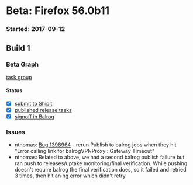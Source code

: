 # Beta: Firefox 56.0b11

### Started: 2017-09-12

## Build 1

### Beta Graph
[task group](https://tools.taskcluster.net/push-inspector/#/bSBKGy9xQWSbHAb-C6I_uA)


#### Status
- [x] [submit to Shipit](https://wiki.mozilla.org/Release:Release_Automation_on_Mercurial:Starting_a_Release#Submit_to_Ship_It)
- [x] [published release tasks](../how-tos/relpro.md#4-publish-release)
- [x] [signoff in Balrog](../how-tos/relpro.md#3-signoffs)

### Issues
- nthomas: [Bug 1398964](https://bugzil.la/1398964) - rerun Publish to balrog jobs when they hit "Error calling link for balrogVPNProxy : Gateway Timeout"
- nthomas: Related to above, we had a second balrog publish failure but ran push to releases/uptake monitoring/final verification. While pushing doesn't require balrog the final verification does, so it failed and retried 3 times, then hit an hg error which didn't retry


